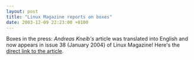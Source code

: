 ```yaml
---
layout: post
title: "Linux Magazine reports on boxes"
date: 2003-12-09 22:23:00 +0100
---
```


Boxes in the press: *Andreas Kneib's* article was translated into English and now appears in issue 38 (January 2004)
of Linux Magazine! Here's the [direct link to the
article](http://web.archive.org/web/20041012183806/http://www.linux-magazine.com/issue/38/ASCII_Graphics.pdf).
